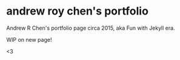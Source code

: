 # andrew roy chen's portfolio

Andrew R Chen's portfolio page circa 2015, aka Fun with Jekyll era.

WIP on new page!

<3
